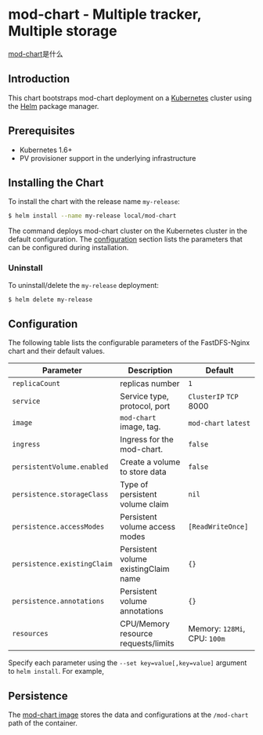 # mod-chart - Multiple tracker, Multiple storage

[mod-chart](https://github.com/ygqygq2/mod-chart)是什么

## Introduction

This chart bootstraps mod-chart deployment on a [Kubernetes](http://kubernetes.io) cluster using the [Helm](https://helm.sh) package manager.

## Prerequisites

- Kubernetes 1.6+
- PV provisioner support in the underlying infrastructure

## Installing the Chart

To install the chart with the release name `my-release`:

```bash
$ helm install --name my-release local/mod-chart
```

The command deploys mod-chart cluster on the Kubernetes cluster in the default configuration. The [configuration](#configuration) section lists the parameters that can be configured during installation.

### Uninstall

To uninstall/delete the `my-release` deployment:

```bash
$ helm delete my-release
```

## Configuration

The following table lists the configurable parameters of the FastDFS-Nginx chart and their default values.

| Parameter                  | Description                         | Default                                |
| -----------------------    | ----------------------------------- | -------------------------------------- |
| `replicaCount`             | replicas number                     | `1`                                    |
| `service`                  | Service type, protocol, port        | `ClusterIP` `TCP` 8000                 |
| `image`                    | `mod-chart` image, tag.             | `mod-chart` `latest`                   |
| `ingress`                  | Ingress for the mod-chart.          | `false`                                |
| `persistentVolume.enabled` | Create a volume to store data       | `false`                                |
| `persistence.storageClass` | Type of persistent volume claim     | `nil`                                  |
| `persistence.accessModes`  | Persistent volume access modes      | `[ReadWriteOnce]`                      |
| `persistence.existingClaim`| Persistent volume existingClaim name| `{}`                                   |
| `persistence.annotations`  | Persistent volume annotations       | `{}`                                   |
| `resources`                | CPU/Memory resource requests/limits | Memory: `128Mi`, CPU: `100m`           |

Specify each parameter using the `--set key=value[,key=value]` argument to `helm install`. For example,

## Persistence

The [mod-chart image](https://) stores the data and configurations at the `/mod-chart` path of the container.

